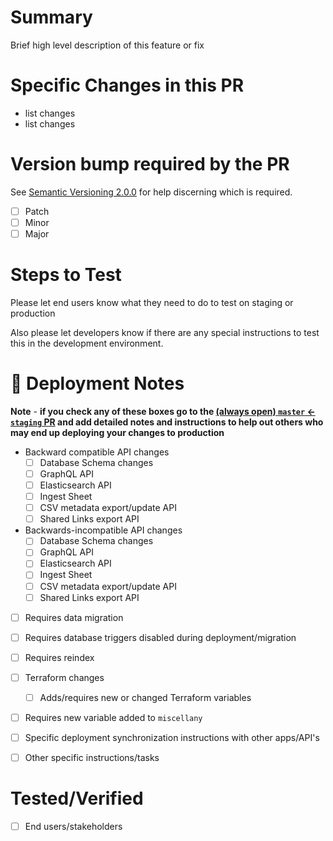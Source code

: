 # Summary 
Brief high level description of this feature or fix

# Specific Changes in this PR
- list changes
- list changes
# Version bump required by the PR

See [Semantic Versioning 2.0.0](https://semver.org/) for help discerning which is required.

- [ ] Patch
- [ ] Minor
- [ ] Major

# Steps to Test
Please let end users know what they need to do to test on staging or production

Also please let developers know if there are any special instructions to test this in the development environment. 

# :rocket: Deployment Notes

**Note** - __if you check any of these boxes go to the [(always open) `master` <- `staging` PR](https://github.com/nulib/meadow/pulls) and add detailed notes and instructions to help out others who may end up deploying your changes to production__

- Backward compatible API changes
  - [ ] Database Schema changes
  - [ ] GraphQL API
  - [ ] Elasticsearch API
  - [ ] Ingest Sheet
  - [ ] CSV metadata export/update API
  - [ ] Shared Links export API
- Backwards-incompatible API changes
  - [ ] Database Schema changes
  - [ ] GraphQL API
  - [ ] Elasticsearch API
  - [ ] Ingest Sheet
  - [ ] CSV metadata export/update API
  - [ ] Shared Links export API
- [ ] Requires data migration
- [ ] Requires database triggers disabled during deployment/migration
- [ ] Requires reindex
- [ ] Terraform changes
  - [ ] Adds/requires new or changed Terraform variables
- [ ] Requires new variable added to `miscellany`
- [ ] Specific deployment synchronization instructions with other apps/API's
- [ ] Other specific instructions/tasks


# Tested/Verified
- [ ] End users/stakeholders

